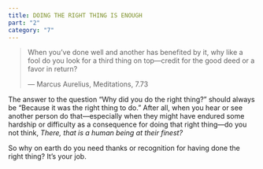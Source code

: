 ```yaml
---
title: DOING THE RIGHT THING IS ENOUGH
part: "2"
category: "7"
---
```


> When you’ve done well and another has benefited by it, why like a fool do you look for a third thing on top—credit for the good deed or a favor in return?
>
> — Marcus Aurelius, Meditations, 7.73

The answer to the question “Why did you do the right thing?” should always be “Because it was the right thing to do.” After all, when you hear or see another person do that—especially when they might have endured some hardship or difficulty as a consequence for doing that right thing—do you not think, _There, that is a human being at their finest?_

So why on earth do you need thanks or recognition for having done the right thing? It’s your job.
